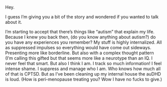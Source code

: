 Hey. 

I guess I’m giving you a bit of the story and wondered if you wanted to talk about it. 

I’m starting to accept that there’s things like “autism” that explain my life. Because I knew you back then, (do you know anything about autism?) do you have any experiences you remember? My stuff is highly internalized. All as suppressed impulses so everything would have come out sideways. Presenting more like borderline. But also with a complex thought pattern (I’m calling this gifted but that seems more like a neurotype than an IQ. I never feel that smart. But also I think I am. I track so much information! I feel intense shame. I suppress and manage who I am. 
Who knows how much all of that is CPTSD. But as I’ve been cleaning up my internal house the auDHD is loud. 
(How is peri-menopause treating you? Wow I have no fucks to give.) 